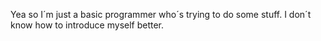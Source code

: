 Yea so I´m just a basic programmer who´s trying to do some stuff. I don´t know how to introduce myself better.

